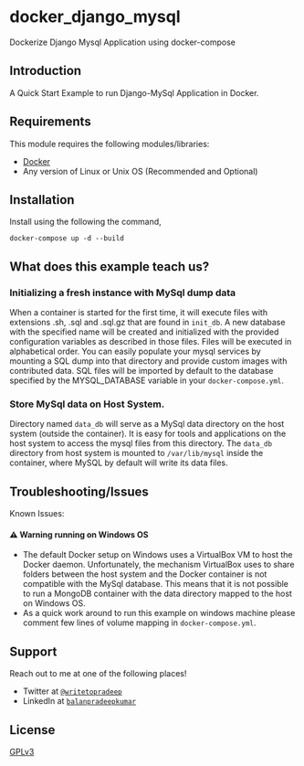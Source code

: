 # docker_django_mysql

Dockerize Django Mysql Application using docker-compose

## Introduction

A Quick Start Example to run Django-MySql Application in Docker.

## Requirements

This module requires the following modules/libraries:

* [Docker](https://www.docker.com/get-started)
* Any version of Linux or Unix OS (Recommended and Optional)

## Installation

Install using the following the command,

```docker-compose up -d --build```

## What does this example teach us?

### Initializing a fresh instance with MySql dump data

When a container is started for the first time, it will execute files with extensions .sh, .sql and .sql.gz that are found in `init_db`. A new database with the specified name will be created and initialized with the provided configuration variables as described in those files. Files will be executed in alphabetical order. You can easily populate your mysql services by mounting a SQL dump into that directory and provide custom images with contributed data. SQL files will be imported by default to the database specified by the MYSQL_DATABASE variable in your `docker-compose.yml`.

### Store MySql data on Host System.

Directory named `data_db` will serve as a MySql data directory on the host system (outside the container). It is easy for tools and applications on the host system to access the mysql files from this directory. The `data_db` directory from host system is mounted to `/var/lib/mysql` inside the container, where MySQL by default will write its data files.

## Troubleshooting/Issues

Known Issues:
#### :warning: Warning running on Windows OS
* The default Docker setup on Windows uses a VirtualBox VM to host the Docker daemon. Unfortunately, the mechanism VirtualBox uses to share folders between the host system and the Docker container is not compatible with the MySql database. This means that it is not possible to run a MongoDB container with the data directory mapped to the host on Windows OS.
* As a quick work around to run this example on windows machine please comment few lines of volume mapping in `docker-compose.yml`. 

## Support

Reach out to me at one of the following places!

- Twitter at <a href="https://twitter.com/writetopradeep" target="_blank">`@writetopradeep`</a>
- LinkedIn at <a href="https://www.linkedin.com/in/balanpradeepkumar/" target="_blank">`balanpradeepkumar`</a>

## License

[GPLv3](http://www.gnu.org/licenses/gpl-3.0.txt)
